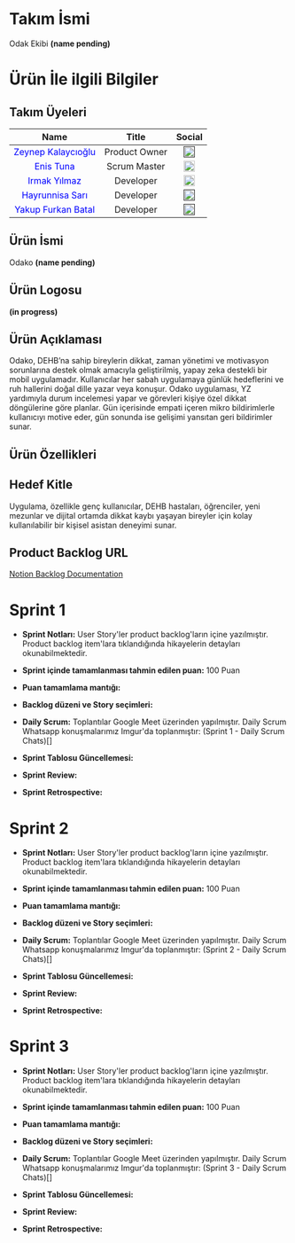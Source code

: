 # Takım İsmi
Odak Ekibi **(name pending)**

# Ürün İle ilgili Bilgiler
## Takım Üyeleri
| Name | Title | Social |
|:-------:| :-----:| :--------:|
| <a href="https://github.com/zeynepkalaycioglu" style="text-decoration:none; color:blue;">Zeynep Kalaycıoğlu</a> | Product Owner | [<img src="https://upload.wikimedia.org/wikipedia/commons/c/ca/LinkedIn_logo_initials.png" alt="LinkedIn" width="20"/>]() |
| <a href="https://github.com/enistuna" style="text-decoration:none; color:blue;">Enis Tuna</a> | Scrum Master | [<img src="https://upload.wikimedia.org/wikipedia/commons/c/ca/LinkedIn_logo_initials.png" alt="LinkedIn" width="20"/>](https://www.linkedin.com/in/enistuna/) |
| <a href="https://github.com/Irmakyil" style="text-decoration:none; color:blue;">Irmak Yılmaz</a> | Developer | [<img src="https://upload.wikimedia.org/wikipedia/commons/c/ca/LinkedIn_logo_initials.png" alt="LinkedIn" width="20"/>](https://www.linkedin.com/in/yilmazirmak/) |
| <a href="https://github.com/hyrs049" style="text-decoration:none; color:blue;">Hayrunnisa Sarı</a> | Developer | [<img src="https://upload.wikimedia.org/wikipedia/commons/c/ca/LinkedIn_logo_initials.png" alt="LinkedIn" width="20"/>]() |
| <a href="https://github.com/YakupFurkan" style="text-decoration:none; color:blue;">Yakup Furkan Batal</a> | Developer | [<img src="https://upload.wikimedia.org/wikipedia/commons/c/ca/LinkedIn_logo_initials.png" alt="LinkedIn" width="20"/>]() |

## Ürün İsmi
Odako **(name pending)**

## Ürün Logosu
**(in progress)**

## Ürün Açıklaması
Odako, DEHB’na sahip bireylerin dikkat, zaman yönetimi ve motivasyon sorunlarına destek olmak amacıyla geliştirilmiş, yapay zeka destekli bir mobil uygulamadır. Kullanıcılar her sabah uygulamaya günlük hedeflerini ve ruh hallerini doğal dille yazar veya konuşur. Odako uygulaması, YZ yardımıyla durum incelemesi yapar ve görevleri kişiye özel dikkat döngülerine göre planlar. Gün içerisinde empati içeren mikro bildirimlerle kullanıcıyı motive eder, gün sonunda ise gelişimi yansıtan geri bildirimler sunar.

## Ürün Özellikleri

## Hedef Kitle
Uygulama, özellikle genç kullanıcılar, DEHB hastaları,  öğrenciler, yeni mezunlar ve dijital ortamda dikkat kaybı yaşayan bireyler için kolay kullanılabilir bir kişisel asistan deneyimi sunar.

## Product Backlog URL
[Notion Backlog Documentation](https://www.notion.so/21a1b68825f0805eac2be384bf038e14?v=21a1b68825f0807ea546000ceeb68d92&source=copy_link)

# Sprint 1
* **Sprint Notları:** User Story'ler product backlog'ların içine yazılmıştır. Product backlog item'lara tıklandığında hikayelerin detayları okunabilmektedir.

* **Sprint içinde tamamlanması tahmin edilen puan:** 100 Puan

* **Puan tamamlama mantığı:**

* **Backlog düzeni ve Story seçimleri:** 

* **Daily Scrum:** Toplantılar Google Meet üzerinden yapılmıştır. Daily Scrum Whatsapp konuşmalarımız Imgur'da toplanmıştır: (Sprint 1 - Daily Scrum Chats)[]

* **Sprint Tablosu Güncellemesi:**

* **Sprint Review:**

* **Sprint Retrospective:**

# Sprint 2
* **Sprint Notları:** User Story'ler product backlog'ların içine yazılmıştır. Product backlog item'lara tıklandığında hikayelerin detayları okunabilmektedir.

* **Sprint içinde tamamlanması tahmin edilen puan:** 100 Puan

* **Puan tamamlama mantığı:** 

* **Backlog düzeni ve Story seçimleri:** 

* **Daily Scrum:** Toplantılar Google Meet üzerinden yapılmıştır. Daily Scrum Whatsapp konuşmalarımız Imgur'da toplanmıştır: (Sprint 2 - Daily Scrum Chats)[]

* **Sprint Tablosu Güncellemesi:**

* **Sprint Review:**

* **Sprint Retrospective:**

# Sprint 3
* **Sprint Notları:** User Story'ler product backlog'ların içine yazılmıştır. Product backlog item'lara tıklandığında hikayelerin detayları okunabilmektedir.

* **Sprint içinde tamamlanması tahmin edilen puan:** 100 Puan

* **Puan tamamlama mantığı:** 

* **Backlog düzeni ve Story seçimleri:** 

* **Daily Scrum:** Toplantılar Google Meet üzerinden yapılmıştır. Daily Scrum Whatsapp konuşmalarımız Imgur'da toplanmıştır: (Sprint 3 - Daily Scrum Chats)[]

* **Sprint Tablosu Güncellemesi:**

* **Sprint Review:**

* **Sprint Retrospective:**


















